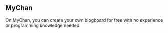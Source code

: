 ## MyChan
On MyChan, you can create your own blogboard for free with no experience or programming knowledge needed
